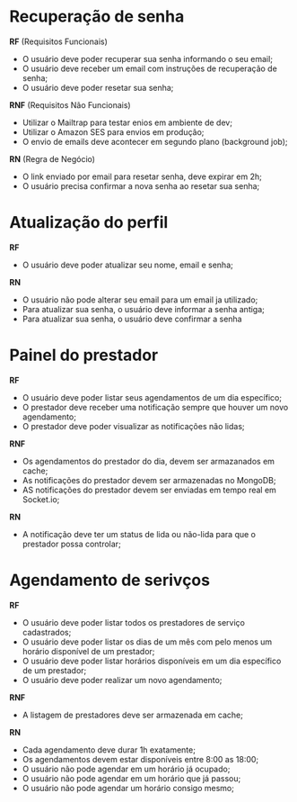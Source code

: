 # Recuperação de senha

**RF** (Requisitos Funcionais)

- O usuário deve poder recuperar sua senha informando o seu email;
- O usuário deve receber um email com instruções de recuperação de senha;
- O usuário deve poder resetar sua senha;

**RNF** (Requisitos Não Funcionais)

- Utilizar o Mailtrap para testar enios em ambiente de dev;
- Utilizar o Amazon SES para envios em produção;
- O envio de emails deve acontecer em segundo plano (background job);

**RN** (Regra de Negócio)

- O link enviado por email para resetar senha, deve expirar em 2h;
- O usuário precisa confirmar a nova senha ao resetar sua senha;

# Atualização do perfil

**RF**

- O usuário deve poder atualizar seu nome, email e senha;

**RN**

- O usuário não pode alterar seu email para um email ja utilizado;
- Para atualizar sua senha, o usuário deve informar a senha antiga;
- Para atualizar sua senha, o usuário deve confirmar a senha

# Painel do prestador

**RF**

- O usuário deve poder listar seus agendamentos de um dia específico;
- O prestador deve receber uma notificação sempre que houver um novo
  agendamento;
- O prestador deve poder visualizar as notificações não lidas;

**RNF**

- Os agendamentos do prestador do dia, devem ser armazanados em cache;
- As notificações do prestador devem ser armazenadas no MongoDB;
- AS notificações do prestador devem ser enviadas em tempo real em Socket.io;

**RN**

- A notificação deve ter um status de lida ou não-lida para que o prestador
  possa controlar;

# Agendamento de serivços

**RF**

- O usuário deve poder listar todos os prestadores de serviço cadastrados;
- O usuário deve poder listar os dias de um mês com pelo menos um horário
  disponível de um prestador;
- O usuário deve poder listar horários disponíveis em um dia específico de um
  prestador;
- O usuário deve poder realizar um novo agendamento;

**RNF**

- A listagem de prestadores deve ser armazenada em cache;

**RN**

- Cada agendamento deve durar 1h exatamente;
- Os agendamentos devem estar disponíveis entre 8:00 as 18:00;
- O usuário não pode agendar em um horário já ocupado;
- O usuário não pode agendar em um horário que já passou;
- O usuário não pode agendar um horário consigo mesmo;
